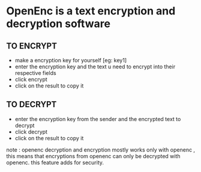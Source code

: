 # OpenEnc is a text encryption and decryption software

## TO ENCRYPT

- make a encryption key for yourself [eg: key1]
- enter the encryption key and the text u need to encrypt into their respective fields
- click encrypt
- click on the result to copy it

## TO DECRYPT

- enter the encryption key from the sender and the encrypted text to decrypt
- click decrypt
- click on the result to copy it

note : openenc decryption and encryption mostly works only with openenc , this means that encryptions from openenc can only be decrypted with openenc. this feature adds for security.
